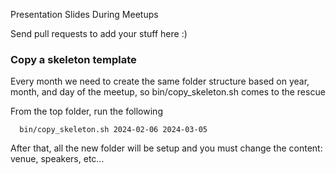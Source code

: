 Presentation Slides During Meetups

Send pull requests to add your stuff here :)

### Copy a skeleton template
Every month we need to create the same folder structure based on year, month, and day of the meetup, so bin/copy_skeleton.sh comes to the rescue

From the top folder, run the following
```
  bin/copy_skeleton.sh 2024-02-06 2024-03-05
```

After that, all the new folder will be setup and you must change the content: venue, speakers, etc...
